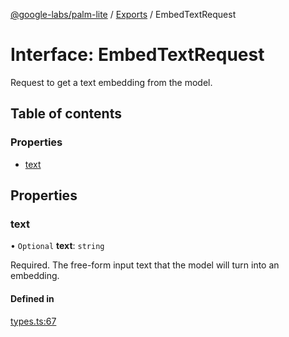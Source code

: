 [@google-labs/palm-lite](../README.md) / [Exports](../modules.md) / EmbedTextRequest

# Interface: EmbedTextRequest

Request to get a text embedding from the model.

## Table of contents

### Properties

- [text](EmbedTextRequest.md#text)

## Properties

### text

• `Optional` **text**: `string`

Required. The free-form input text that the model will turn into an embedding.

#### Defined in

[types.ts:67](https://github.com/google/labs-prototypes/blob/99919d5/seeds/palm-lite/src/types.ts#L67)
